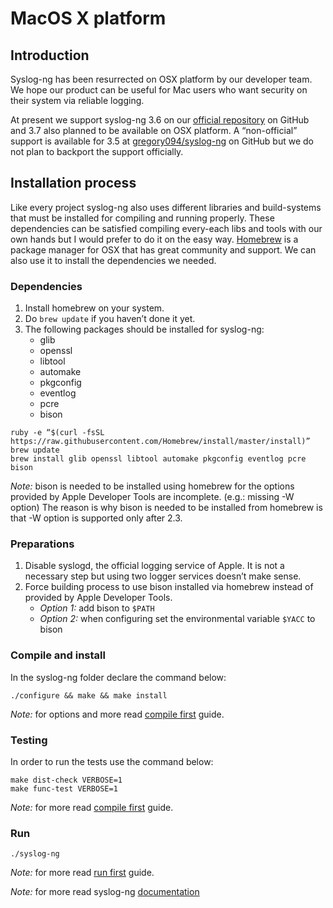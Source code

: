 # MacOS X platform

[ref:compile]: chapters/chapter_2/README.md
[ref:run]: chapters/chapter_2/README.md
[ref:docs]: http://www.balabit.com/sites/default/files/documents/syslog-ng-ose-latest-guides/en/syslog-ng-ose-guide-admin/html-single/index.html
[ref:homebrew]: https://brew.sh
[gh:ose-official]: https://www.github.com/balabit/syslog-ng
[gh:ose-gregory094]: https://www.github.com/balabit/syslog-ng

## Introduction

Syslog-ng has been resurrected on OSX platform by our developer team.
We hope our product can be useful for Mac users who want security on their
system via reliable logging. 

At present we support syslog-ng 3.6 on our [official repository][gh:ose-official] on GitHub and 3.7 also planned to be available
on OSX platform. A “non-official” support is available for 3.5 at [gregory094/syslog-ng][gh:ose-gregory094] 
on GitHub but we do not plan to backport the support officially.

## Installation process
Like every project syslog-ng also uses different libraries and build-systems that must be installed
for compiling and running properly. These dependencies can be satisfied compiling every-each libs and tools
with our own hands but I would prefer to do it on the easy way. [Homebrew][ref:homebrew] is a package manager for OSX
that has great community and support. We can also use it to install the dependencies we needed.

### Dependencies
1. Install homebrew on your system.
2. Do `brew update` if you haven’t done it yet.
3. The following packages should be installed for syslog-ng:
    * glib
    * openssl
    * libtool
    * automake
    * pkgconfig
    * eventlog
    * pcre
    * bison

```shell
ruby -e “$(curl -fsSL https://raw.githubusercontent.com/Homebrew/install/master/install)”
brew update
brew install glib openssl libtool automake pkgconfig eventlog pcre bison
```

*Note:* bison is needed to be installed using homebrew for the options provided by Apple Developer Tools are
incomplete. (e.g.: missing -W option) The reason is why bison is needed to be installed from homebrew is
that -W option is supported only after 2.3.

### Preparations

1. Disable syslogd, the official logging service of Apple. It is not a necessary step but using two logger
services doesn’t make sense.
2. Force building process to use bison installed via homebrew instead of provided by Apple Developer Tools.
    * *Option 1:* add bison to `$PATH`
    * *Option 2:* when configuring set the environmental variable `$YACC` to bison

### Compile and install

In the syslog-ng folder declare the command below:

```shell
./configure && make && make install
```

*Note:* for options and more read [compile first][ref:compile] guide.

### Testing

In order to run the tests use the command below:

```shell
make dist-check VERBOSE=1
make func-test VERBOSE=1
```

*Note:* for more read [compile first][ref:compile] guide.

### Run

```shell
./syslog-ng
```

*Note:* for more read [run first][ref:run] guide.

*Note:* for more read syslog-ng [documentation][ref:docs]


